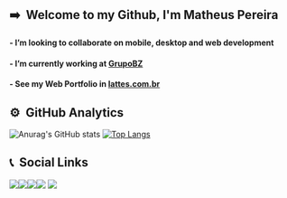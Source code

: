 ## ➡️ &nbsp;Welcome to my Github, I'm Matheus Pereira

#### - I’m looking to collaborate on mobile, desktop and web development

#### - I’m currently working at [GrupoBZ](https://www.grupobz.com.br/)

#### - See my Web Portfolio in [lattes.com.br](http://lattes.cnpq.br/2824633747018760)

## ⚙️ &nbsp;GitHub Analytics

![Anurag's GitHub stats](https://github-readme-stats.vercel.app/api?username=MatheusPDS07&show_icons=true&bg_color=00000000)
[![Top Langs](https://github-readme-stats.vercel.app/api/top-langs/?username=MatheusPDS07&layout=compact&bg_color=00000000)](https://github.com/MatheusPDS07/github-readme-stats)
  

## 📞 &nbsp;Social Links

<a href="https://twitter.com/matheuspds327" target="_blank"><img src="https://img.shields.io/badge/-Twitter-1ca0f1?style=for-the-badge&logo=twitter&logoColor=white" target="_blank"/></a><a href="https://github.com/MatheusPDS07" target="_blank"><img src="https://img.shields.io/badge/-Github-000?style=for-the-badge&logo=Github&logoColor=white" target="_blank"/></a><a href = "mailto:matheuspds327@gmail.com"><img src="https://img.shields.io/badge/Gmail-D14836?style=for-the-badge&logo=gmail&logoColor=white" target="_blank"></a><a href="https://www.linkedin.com/in/matheus-pereira-220215221/" target="_blank"><img src="https://img.shields.io/badge/-LinkedIn-%230077B5?style=for-the-badge&logo=linkedin&logoColor=white" target="_blank"></a>
<a href="https://wa.me/5522981066373" target="_blank"><img src="https://img.shields.io/badge/-WHATSAPP-40D031?style=for-the-badge&logo=whatsapp&logoColor=white" target="_blank"/></a>

